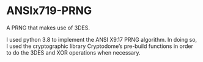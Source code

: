 # ANSIx719-PRNG
A PRNG that makes use of 3DES.

I used python 3.8 to implement the ANSI X9.17 PRNG algorithm. In doing so, I used the cryptographic library Cryptodome’s pre-build functions in order to do the 3DES and XOR operations when necessary.
